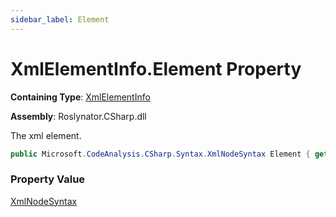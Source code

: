 ```yaml
---
sidebar_label: Element
---
```


# XmlElementInfo\.Element Property

**Containing Type**: [XmlElementInfo](../index.md)

**Assembly**: Roslynator\.CSharp\.dll

  
The xml element\.

```csharp
public Microsoft.CodeAnalysis.CSharp.Syntax.XmlNodeSyntax Element { get; }
```

### Property Value

[XmlNodeSyntax](https://docs.microsoft.com/en-us/dotnet/api/microsoft.codeanalysis.csharp.syntax.xmlnodesyntax)

